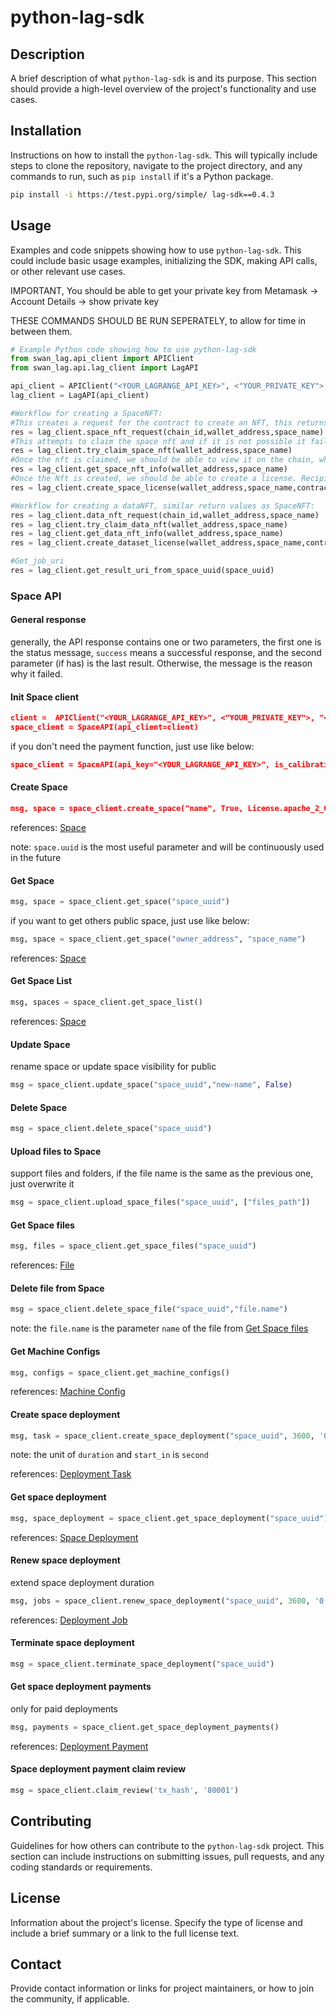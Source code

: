 # python-lag-sdk

## Description
A brief description of what `python-lag-sdk` is and its purpose. This section should provide a high-level overview of the project's functionality and use cases.

## Installation
Instructions on how to install the `python-lag-sdk`. This will typically include steps to clone the repository, navigate to the project directory, and any commands to run, such as `pip install` if it's a Python package.

```bash
pip install -i https://test.pypi.org/simple/ lag-sdk==0.4.3
```

## Usage
Examples and code snippets showing how to use `python-lag-sdk`. This could include basic usage examples, initializing the SDK, making API calls, or other relevant use cases.

IMPORTANT, You should be able to get your private key from Metamask -> Account Details -> show private key

THESE COMMANDS SHOULD BE RUN SEPERATELY, to allow for time in between them.

```python
# Example Python code showing how to use python-lag-sdk
from swan_lag.api_client import APIClient
from swan_lag.api.lag_client import LagAPI

api_client = APIClient("<YOUR_LAGRANGE_API_KEY>", <"YOUR_PRIVATE_KEY">, "<YOUR_MUMBAI_RPC>",True, True)
lag_client = LagAPI(api_client)

#Workflow for creating a SpaceNFT:
#This creates a request for the contract to create an NFT, this returns the tx_hash for requesting the nft
res = lag_client.space_nft_request(chain_id,wallet_address,space_name)
#This attempts to claim the space nft and if it is not possible it fails, this returns the tx_hash for claiming the nft, as well as the contract address for the nft
res = lag_client.try_claim_space_nft(wallet_address,space_name)
#Once the nft is claimed, we should be able to view it on the chain, which this function allows for. This function returns info in the form of a dictionary
res = lag_client.get_space_nft_info(wallet_address,space_name)
#Once the Nft is created, we should be able to create a license. Recipient is usually going to be the same as wallet_address. Contract address comes from try_claim_space_nft
res = lag_client.create_space_license(wallet_address,space_name,contract_address,chain_id,recipient)

#Workflow for creating a dataNFT, similar return values as SpaceNFT:
res = lag_client.data_nft_request(chain_id,wallet_address,space_name)
res = lag_client.try_claim_data_nft(wallet_address,space_name)
res = lag_client.get_data_nft_info(wallet_address,space_name)
res = lag_client.create_dataset_license(wallet_address,space_name,contract_address,chain_id,recipient)

#Get_job_uri
res = lag_client.get_result_uri_from_space_uuid(space_uuid)

```

### Space API

#### General response

generally, the API response contains one or two parameters, the first one is the status message, `success` means a successful response, and the second parameter (if has) is the last result. Otherwise, the message is the reason why it failed.

#### Init Space client

```json
client =  APIClient("<YOUR_LAGRANGE_API_KEY>", <"YOUR_PRIVATE_KEY">, "<YOUR_MUMBAI_RPC>",True, True)
space_client = SpaceAPI(api_client=client)
```

if you don't need the payment function, just use like below:

```json
space_client = SpaceAPI(api_key="<YOUR_LAGRANGE_API_KEY>", is_calibration=False)
```

#### Create Space

```json
msg, space = space_client.create_space("name", True, License.apache_2_0, SDK.Docker)
```

references: [Space](API_Reference.md#space)

note: `space.uuid` is the most useful parameter and will be continuously used in the future

#### Get Space

```python
msg, space = space_client.get_space("space_uuid")
```

if you want to get others public space, just use like below:

```python
msg, space = space_client.get_space("owner_address", "space_name")
```

references: [Space](API_Reference.md#space)

#### Get Space List

```python
msg, spaces = space_client.get_space_list()
```

references: [Space](API_Reference.md#space)

#### Update Space

rename space or update space visibility for public

```python
msg = space_client.update_space("space_uuid","new-name", False)
```

#### Delete Space

```python
msg = space_client.delete_space("space_uuid")
```

#### Upload files to Space

support files and folders, if the file name is the same as the previous one, just overwrite it

```python
msg = space_client.upload_space_files("space_uuid", ["files_path"])
```

#### Get Space files

```python
msg, files = space_client.get_space_files("space_uuid")
```

references: [File](API_Reference.md#space-file)

#### Delete file from Space

```python
msg = space_client.delete_space_file("space_uuid","file.name")
```

note: the `file.name` is the parameter `name` of the file from [Get Space files](#get-space-files)

#### Get Machine Configs

```python
msg, configs = space_client.get_machine_configs()
```

references: [Machine Config](API_Reference.md#machine-config)

#### Create space deployment

```python
msg, task = space_client.create_space_deployment("space_uuid", 3600, '0.0','tx_hash', '80001', 'C1ae.small', 'Global', 300)
```

note: the unit of `duration` and `start_in` is `second`

references: [Deployment Task](API_Reference.md#deployment-task)

#### Get space deployment

```python
msg, space_deployment = space_client.get_space_deployment("space_uuid")
```

references: [Space Deployment](API_Reference.md#space-deployment)

#### Renew space deployment

extend space deployment duration

```python
msg, jobs = space_client.renew_space_deployment("space_uuid", 3600, '0.0', 'tx_hash', '80001')
```

references: [Deployment Job](API_Reference.md#deployment-job)

#### Terminate space deployment

```python
msg = space_client.terminate_space_deployment("space_uuid")
```

#### Get space deployment payments

only for paid deployments

```python
msg, payments = space_client.get_space_deployment_payments()
```

references: [Deployment Payment](API_Reference.md#deployment-payment)

#### Space deployment payment claim review

```python
msg = space_client.claim_review('tx_hash', '80001')
```

#### 

## Contributing
Guidelines for how others can contribute to the `python-lag-sdk` project. This section can include instructions on submitting issues, pull requests, and any coding standards or requirements.

## License
Information about the project's license. Specify the type of license and include a brief summary or a link to the full license text.

## Contact
Provide contact information or links for project maintainers, or how to join the community, if applicable.